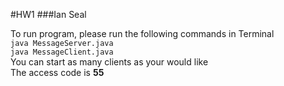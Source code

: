 #HW1
###Ian Seal

To run program, please run the following commands in Terminal<br>
`java MessageServer.java`<br>
`java MessageClient.java`<br>
You can start as many clients as your would like<br>
The access code is **55**